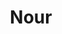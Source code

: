 ---
title:  "Nour"
metadate: "hide"
categories: [ Premium, UI, Graphics ]
image: "/assets/images/story2.jpg"
visit: "https://crmrkt.com/jVMvBb"
---